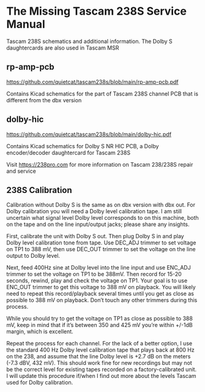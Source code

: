 # The Missing Tascam 238S Service Manual
Tascam 238S schematics and additional information. The Dolby S daughtercards are also used in Tascam MSR

## rp-amp-pcb

https://github.com/quietcat/tascam238s/blob/main/rp-amp-pcb.pdf

Contains Kicad schematics for the part of Tascam 238S channel PCB that is different from the dbx version

## dolby-hic

https://github.com/quietcat/tascam238s/blob/main/dolby-hic.pdf

Contains Kicad schematics for Dolby S NR HIC PCB, a Dolby encoder/decoder daughtercard for Tascam 238S

Visit https://238pro.com for more information on Tascam 238/238S repair and service

## 238S Calibration

Calibration without Dolby S is the same as on dbx version with dbx out. For Dolby calibration you will need a Dolby level calibration tape. I am still uncertain what signal level Dolby level corresponds to on this machine, both on the tape and on the line input/output jacks; please share any insights.

First, calibrate the unit with Dolby S out. Then plug Dolby S in and play Dolby level calibration tone from tape. Use DEC_ADJ trimmer to set voltage on TP1 to 388 mV, then use DEC_OUT trimmer to set the voltage on the line output to Dolby level.

Next, feed 400Hz sine at Dolby level into the line input and use ENC_ADJ trimmer to set the voltage on TP1 to be 388mV. Then record for 15-20 seconds, rewind, play and check the voltage on TP1. Your goal is to use ENC_OUT trimmer to get this voltage to 388 mV on playback. You will likely need to repeat this record/playback several times until you get as close as possible to 388 mV on playback. Don’t touch any other trimmers during this process.

While you should try to get the voltage on TP1 as close as possible to 388 mV, keep in mind that if it’s between 350 and 425 mV you’re within +/-1dB margin, which is excellent.

Repeat the process for each channel. For the lack of a better option, I use the standard 400 Hz Dolby level calibration tape that plays back at 800 Hz on the 238, and assume that the line Dolby level is +2.7 dB on the meters (-7.3 dBV, 432 mV). This should work fine for new recordings but may not be the correct level for existing tapes recorded on a factory-calibrated unit. I will update this procedure if/when I find out more about the levels Tascam used for Dolby calibration.
